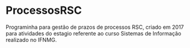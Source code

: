 # ProcessosRSC
Programinha para gestão de prazos de processos RSC, criado em 2017 para atividades do estagio referente ao curso Sistemas de Informação realizado no IFNMG.
